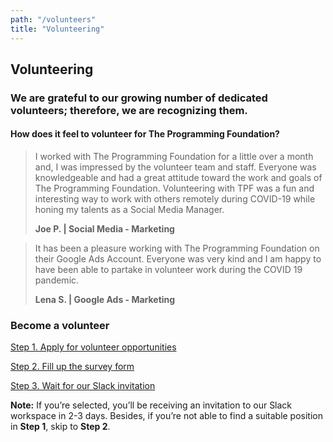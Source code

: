 ```yaml
---
path: "/volunteers"
title: "Volunteering"
---
```


## Volunteering

### We are grateful to our growing number of dedicated volunteers; therefore, we are recognizing them.

#### How does it feel to volunteer for The Programming Foundation?

> I worked with The Programming Foundation for a little over a month and, I was impressed by the volunteer team and staff. Everyone was knowledgeable and had a great attitude toward the work and goals of The Programming Foundation. Volunteering with TPF was a fun and interesting way to work with others remotely during COVID-19 while honing my talents as a Social Media Manager.
> 
> **Joe P. | Social Media - Marketing**

> It has been a pleasure working with The Programming Foundation on their Google Ads Account. Everyone was very kind and I am happy to have been able to partake in volunteer work during the COVID 19 pandemic.
> 
> **Lena S. | Google Ads - Marketing**

### Become a volunteer

[Step 1. Apply for volunteer opportunities](https://www.volunteermatch.org/search/org1182321.jsp)

[Step 2. Fill up the survey form](https://forms.gle/sm7DRAk3sXz94jEXA)

[Step 3. Wait for our Slack invitation](https://programmingfoundation.slack.com/)

**Note:** If you’re selected, you’ll be receiving an invitation to our Slack workspace in 2-3 days. Besides, if you’re not able to find a suitable position in **Step 1**, skip to **Step 2**.